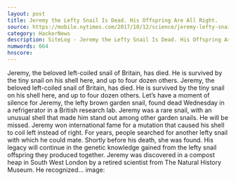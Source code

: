 ```yaml
---
layout: post
title: Jeremy the Lefty Snail Is Dead. His Offspring Are All Right.
source: https://mobile.nytimes.com/2017/10/12/science/jeremy-lefty-snail.html
category: HackerNews
description: SiteLog - Jeremy the Lefty Snail Is Dead. His Offspring Are All Right.
numwords: 664
hnscore: 
---
```


Jeremy, the beloved left-coiled snail of Britain, has died. He is survived by the tiny snail on his shell here, and up to four dozen others.  Jeremy, the beloved left-coiled snail of Britain, has died. He is survived by the tiny snail on his shell here, and up to four dozen others.  Let’s have a moment of silence for Jeremy, the lefty brown garden snail, found dead Wednesday in a refrigerator in a British research lab. Jeremy was a rare snail, with an unusual shell that made him stand out among other garden snails. He will be missed.  Jeremy won international fame for a mutation that caused his shell to coil left instead of right. For years, people searched for another lefty snail with which he could mate. Shortly before his death, she was found. His legacy will continue in the genetic knowledge gained from the lefty snail offspring they produced together.  Jeremy was discovered in a compost heap in South West London by a retired scientist from The Natural History Museum. He recognized...
image: 
<!--description-->